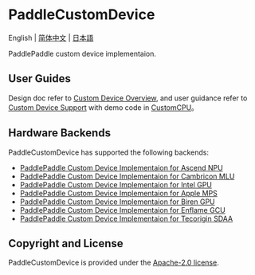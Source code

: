 # PaddleCustomDevice

English | [简体中文](./README.md) | [日本語](./README_ja.md)

PaddlePaddle custom device implementaion.

## User Guides

Design doc refer to [Custom Device Overview](https://www.paddlepaddle.org.cn/documentation/docs/zh/develop/dev_guides/custom_device_docs/custom_device_overview_cn.html), and user guidance refer to [Custom Device Support](https://www.paddlepaddle.org.cn/documentation/docs/en/develop/dev_guides/custom_device_docs/index_en.html) with demo code in [CustomCPU](backends/custom_cpu/README_cn.md)。

## Hardware Backends

PaddleCustomDevice has supported the following backends:

- [PaddlePaddle Custom Device Implementaion for Ascend NPU](backends/npu/README.md)
- [PaddlePaddle Custom Device Implementaion for Cambricon MLU](backends/mlu/README.md)
- [PaddlePaddle Custom Device Implementaion for Intel GPU](backends/intel_gpu/README.md)
- [PaddlePaddle Custom Device Implementaion for Apple MPS](backends/mps/README.md)
- [PaddlePaddle Custom Device Implementaion for Biren GPU](backends/biren_gpu/README.md)
- [PaddlePaddle Custom Device Implementaion for Enflame GCU](backends/gcu/README.md)
- [PaddlePaddle Custom Device Implementaion for Tecorigin SDAA](backends/sdaa/README.md)

## Copyright and License
PaddleCustomDevice is provided under the [Apache-2.0 license](LICENSE).

